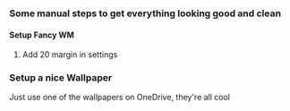 ### Some manual steps to get everything looking good and clean

#### Setup Fancy WM
1. Add 20 margin in settings

### Setup a nice Wallpaper
Just use one of the wallpapers on OneDrive, they're all cool
